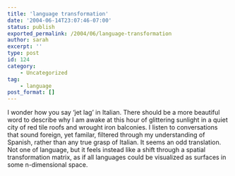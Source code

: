 ```yaml
---
title: 'language transformation'
date: '2004-06-14T23:07:46-07:00'
status: publish
exported_permalink: /2004/06/language-transformation
author: sarah
excerpt: ''
type: post
id: 124
category:
    - Uncategorized
tag:
    - language
post_format: []
---
```

I wonder how you say ‘jet lag’ in Italian. There should be a more beautiful word to describe why I am awake at this hour of glittering sunlight in a quiet city of red tile roofs and wrought iron balconies. I listen to conversations that sound foreign, yet familar, filtered through my understanding of Spanish, rather than any true grasp of Italian. It seems an odd translation. Not one of language, but it feels instead like a shift through a spatial transformation matrix, as if all languages could be visualized as surfaces in some n-dimensional space.
